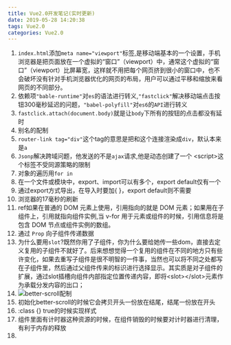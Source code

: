 ```yaml
---
title: Vue2.0开发笔记(实时更新)
date: 2019-05-28 14:20:38
tags: Vue2.0
categories: Vue2.0
---
```


1. `index.html`添加`meta name="viewport"`标签,是移动端基本的一个设置，手机浏览器是把页面放在一个虚拟的“窗口”（viewport）中，通常这个虚拟的“窗口”（viewport）比屏幕宽，这样就不用把每个网页挤到很小的窗口中，也不会破坏没有针对手机浏览器优化的网页的布局，用户可以通过平移和缩放来看网页的不同部分。
2. 依赖项`"bable-runtime"`对`es`的语法进行转义,`"fastclick"`解决移动端点击按钮300毫秒延迟的问题，`"babel-polyfill"`对`es6`的`API`进行转义
3. `fastclick.attach(document.body)`就是让`body`下所有的按钮的点击都没有延时
4. 别名的配制
5. `router-link tag="div"`这个tag的意思是把和这个连接渲染成`div`，默认本来是`a`
6. `Jsonp`解决跨域问题，他发送的不是`ajax`请求,他是动态创建了一个 &#60;script&#62;这个标签不受同源策略的限制
7. 对象的遍历用`for in`
8. 在一个文件或模块中，export、import可以有多个，export default仅有一个
9. 通过export方式导出，在导入时要加{ }，export default则不需要
10. 浏览器的17毫秒的刷新
11. ref如果在普通的 DOM 元素上使用，引用指向的就是 DOM 元素；如果用在子组件上，引用就指向组件实例,当 v-for 用于元素或组件的时候，引用信息将是包含 DOM 节点或组件实例的数组。
12. 通过 `Prop` 向子组件传递数据
13. 为什么要用`slot`?既然你用了子组件，你为什么要给她传一些dom，直接去定义复用的子组件不就好了。后来想想觉得一个复用的组件在不同的地方只有些许变化，如果去重写子组件是很不明智的一件事，当然也可以将不同之处都写在子组件里，然后通过父组件传来的标识进行选择显示。其实质是对子组件的扩展，通过slot插槽向组件内部指定位置传递内容，即将\<slot\>\</slot\>元素作为承载分发内容的出口；
14. ![better-scroll配制](http://blog.panxiandiao.com/20190616181146.png)
15. 初始化better-scroll的时候它会拷贝开头一份放在结尾，结尾一份放在开头
16. :class {} true的时候实现样式
17. 组件里面有计时器这种资源的时候，在组件销毁的时候要对计时器进行清理，有利于内存的释放
18. 